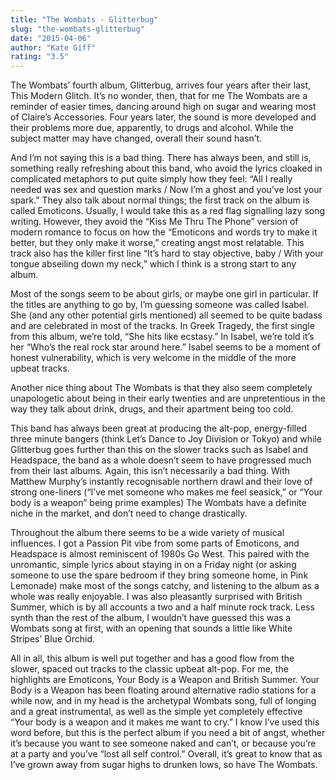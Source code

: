 ```yaml
---
title: "The Wombats - Glitterbug"
slug: "the-wombats-glitterbug"
date: "2015-04-06"
author: "Kate Giff"
rating: "3.5"
---
```


The Wombats’ fourth album, Glitterbug, arrives four years after their last, This Modern Glitch. It’s no wonder, then, that for me The Wombats are a reminder of easier times, dancing around high on sugar and wearing most of Claire’s Accessories. Four years later, the sound is more developed and their problems more due, apparently, to drugs and alcohol. While the subject matter may have changed, overall their sound hasn’t.

And I’m not saying this is a bad thing. There has always been, and still is, something really refreshing about this band, who avoid the lyrics cloaked in complicated metaphors to put quite simply how they feel: “All I really needed was sex and question marks / Now I’m a ghost and you’ve lost your spark.” They also talk about normal things; the first track on the album is called Emoticons. Usually, I would take this as a red flag signalling lazy song writing. However, they avoid the “Kiss Me Thru The Phone” version of modern romance to focus on how the “Emoticons and words try to make it better, but they only make it worse,” creating angst most relatable. This track also has the killer first line “It’s hard to stay objective, baby / With your tongue abseiling down my neck,” which I think is a strong start to any album.

Most of the songs seem to be about girls, or maybe one girl in particular. If the titles are anything to go by, I’m guessing someone was called Isabel. She (and any other potential girls mentioned) all seemed to be quite badass and are celebrated in most of the tracks. In Greek Tragedy, the first single from this album, we’re told, “She hits like ecstasy.” In Isabel, we’re told it’s her “Who’s the real rock star around here.” Isabel seems to be a moment of honest vulnerability, which is very welcome in the middle of the more upbeat tracks.

Another nice thing about The Wombats is that they also seem completely unapologetic about being in their early twenties and are unpretentious in the way they talk about drink, drugs, and their apartment being too cold.

This band has always been great at producing the alt-pop, energy-filled three minute bangers (think Let’s Dance to Joy Division or Tokyo) and while Glitterbug goes further than this on the slower tracks such as Isabel and Headspace, the band as a whole doesn’t seem to have progressed much from their last albums. Again, this isn’t necessarily a bad thing. With Matthew Murphy’s instantly recognisable northern drawl and their love of strong one-liners (“I’ve met someone who makes me feel seasick,” or “Your body is a weapon” being prime examples) The Wombats have a definite niche in the market, and don’t need to change drastically.

Throughout the album there seems to be a wide variety of musical influences. I got a Passion Pit vibe from some parts of Emoticons, and Headspace is almost reminiscent of 1980s Go West. This paired with the unromantic, simple lyrics about staying in on a Friday night (or asking someone to use the spare bedroom if they bring someone home, in Pink Lemonade) make most of the songs catchy, and listening to the album as a whole was really enjoyable. I was also pleasantly surprised with British Summer, which is by all accounts a two and a half minute rock track. Less synth than the rest of the album, I wouldn’t have guessed this was a Wombats song at first, with an opening that sounds a little like White Stripes’ Blue Orchid.

All in all, this album is well put together and has a good flow from the slower, spaced out tracks to the classic upbeat alt-pop. For me, the highlights are Emoticons, Your Body is a Weapon and British Summer. Your Body is a Weapon has been floating around alternative radio stations for a while now, and in my head is the archetypal Wombats song, full of longing and a great instrumental, as well as the simple yet completely effective “Your body is a weapon and it makes me want to cry.” I know I’ve used this word before, but this is the perfect album if you need a bit of angst, whether it’s because you want to see someone naked and can’t, or because you’re at a party and you’ve “lost all self control.” Overall, it’s great to know that as I’ve grown away from sugar highs to drunken lows, so have The Wombats.
